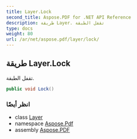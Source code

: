 ```yaml
---
title: Layer.Lock
second_title: Aspose.PDF for .NET API Reference
description: طريقة Layer. تقفل الطبقة
type: docs
weight: 80
url: /ar/net/aspose.pdf/layer/lock/
---
```

## طريقة Layer.Lock

تقفل الطبقة.

```csharp
public void Lock()
```

### انظر أيضًا

* class [Layer](../)
* namespace [Aspose.Pdf](../../../aspose.pdf/)
* assembly [Aspose.PDF](../../../)